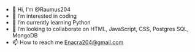 - 👋 Hi, I’m @Raumus204
- 👀 I’m interested in coding
- 🌱 I’m currently learning Python
- 💞️ I’m looking to collaborate on HTML, JavaScript, CSS, Postgres SQL, MongoDB
- 📫 How to reach me Enacra204@gmail.com

<!---
Raumus204/Raumus204 is a ✨ special ✨ repository because its `README.md` (this file) appears on your GitHub profile.
You can click the Preview link to take a look at your changes.
--->
